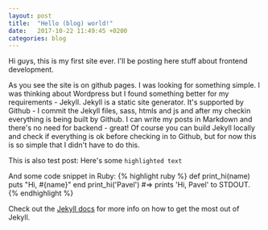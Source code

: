 ```yaml
---
layout: post
title:  "Hello (blog) world!"
date:   2017-10-22 11:49:45 +0200
categories: blog
---
```

Hi guys, this is my first site ever. I'll be posting here stuff about frontend development.

As you see the site is on github pages. I was looking for something simple. I was thinking about Wordpress but I found something better for my requirements - Jekyll.
Jekyll is a static site generator. It's supported by Github - I commit the Jekyll files, sass, htmls and js and after my checkin everything is being built by Github.
I can write my posts in Markdown and there's no need for backend - great!
Of course you can build Jekyll locally and check if everything is ok before checking in to Github, but for now this is so simple that I didn't have to do this.

This is also test post:
Here's some `highlighted text`

And some code snippet in Ruby:
{% highlight ruby %}
def print_hi(name)
  puts "Hi, #{name}"
end
print_hi('Pavel')
#=> prints 'Hi, Pavel' to STDOUT.
{% endhighlight %}

Check out the [Jekyll docs][jekyll-docs] for more info on how to get the most out of Jekyll.

[jekyll-docs]: http://jekyllrb.com/docs/home